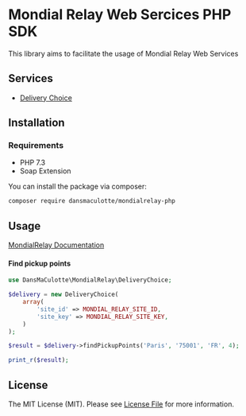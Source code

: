 # Mondial Relay Web Sercices PHP SDK

This library aims to facilitate the usage of Mondial Relay Web Services

## Services

- [Delivery Choice](http://api.mondialrelay.com/Web_Services.asmx?op=WSI4_PointRelais_Recherche)

## Installation

### Requirements

- PHP 7.3
- Soap Extension

You can install the package via composer:

``` bash
composer require dansmaculotte/mondialrelay-php
```

## Usage

[MondialRelay Documentation](https://www.mondialrelay.fr/media/108937/Solution-Web-Service-V5.6.pdf)

#### Find pickup points

```php
use DansMaCulotte\MondialRelay\DeliveryChoice;

$delivery = new DeliveryChoice(
    array(
        'site_id' => MONDIAL_RELAY_SITE_ID,
        'site_key' => MONDIAL_RELAY_SITE_KEY,
    )
);

$result = $delivery->findPickupPoints('Paris', '75001', 'FR', 4);

print_r($result);
```

## License

The MIT License (MIT). Please see [License File](LICENSE.md) for more information.
